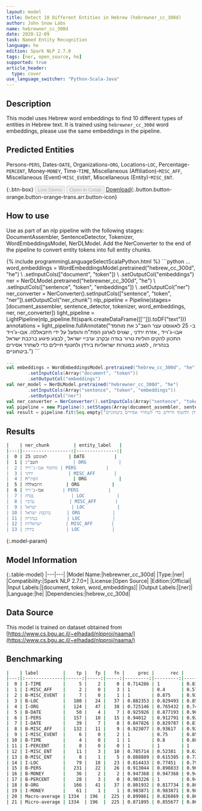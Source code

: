 ```yaml
---
layout: model
title: Detect 10 Different Entities in Hebrew (hebrewner_cc_300d)
author: John Snow Labs
name: hebrewner_cc_300d
date: 2020-12-09
task: Named Entity Recognition
language: he
edition: Spark NLP 2.7.0
tags: [ner, open_source, he]
supported: true
article_header:
  type: cover
use_language_switcher: "Python-Scala-Java"
---
```


## Description

This model uses Hebrew word embeddings to find 10 different types of entities in Hebrew text. It is trained using `hebrewner_cc_300d` word embeddings, please use the same embeddings in the pipeline.

## Predicted Entities

Persons-`PERS`, Dates-`DATE`, Organizations-`ORG`, Locations-`LOC`, Percentage-`PERCENT`, Money-`MONEY`, Time-`TIME`, Miscellaneous (Affiliation)-`MISC_AFF`, Miscellaneous (Event)-`MISC_EVENT`, Miscellaneous (Entity)-`MISC_ENT`.

{:.btn-box}
<button class="button button-orange" disabled>Live Demo</button>
<button class="button button-orange" disabled>Open in Colab</button>
[Download](https://s3.amazonaws.com/auxdata.johnsnowlabs.com/public/models/hebrewner_cc_300d_he_2.7.0_2.4_1607519139519.zip){:.button.button-orange.button-orange-trans.arr.button-icon}

## How to use

Use as part of an nlp pipeline with the following stages: DocumentAssembler, SentenceDetector, Tokenizer, WordEmbeddingsModel, NerDLModel. Add the NerConverter to the end of the pipeline to convert entity tokens into full entity chunks.

<div class="tabs-box" markdown="1">
{% include programmingLanguageSelectScalaPython.html %}
```python
...
word_embeddings = WordEmbeddingsModel.pretrained("hebrew_cc_300d", "he") \
   .setInputCols(["document", "token"]) \
   .setOutputCol("embeddings")
ner = NerDLModel.pretrained("hebrewner_cc_300d", "he") \
   .setInputCols(["sentence", "token", "embeddings"]) \
   .setOutputCol("ner")
ner_converter = NerConverter().setInputCols(["sentence", "token", "ner"]).setOutputCol("ner_chunk")
nlp_pipeline = Pipeline(stages=[document_assembler, sentence_detector, tokenizer, word_embeddings, ner, ner_converter])
light_pipeline = LightPipeline(nlp_pipeline.fit(spark.createDataFrame([['']]).toDF("text")))
annotations = light_pipeline.fullAnnotate("ב- 25 לאוגוסט עצר השב"כ את מוחמד אבו-ג'וייד , אזרח ירדני , שגויס לארגון הפת"ח והופעל על ידי חיזבאללה. אבו-ג'וייד התכוון להקים חוליות טרור בגדה ובקרב ערביי ישראל , לבצע פיגוע ברכבת ישראל בנהריה , לפגוע במטרות ישראליות בירדן ולחטוף חיילים כדי לשחרר אסירים ביטחוניים.")
```

```scala
...
val embeddings = WordEmbeddingsModel.pretrained("hebrew_cc_300d", "he")
        .setInputCols(Array("document", "token")) 
        .setOutputCol("embeddings")
val ner_model = NerDLModel.pretrained("hebrewner_cc_300d", "he")
        .setInputCols(Array("sentence", "token", "embeddings"))
        .setOutputCol("ner")
val ner_converter = NerConverter().setInputCols(Array("sentence", "token", "ner")).setOutputCol("ner_chunk")
val pipeline = new Pipeline().setStages(Array(document_assembler, sentence_detector, tokenizer, embeddings, ner_model, ner_converter))
val result = pipeline.fit(Seq.empty["ב- 25 לאוגוסט עצר השב"כ את מוחמד אבו-ג'וייד , אזרח ירדני , שגויס לארגון הפת"ח והופעל על ידי חיזבאללה. אבו-ג'וייד התכוון להקים חוליות טרור בגדה ובקרב ערביי ישראל , לבצע פיגוע ברכבת ישראל בנהריה , לפגוע במטרות ישראליות בירדן ולחטוף חיילים כדי לשחרר אסירים ביטחוניים."].toDS.toDF("text")).transform(data)
```
</div>

## Results

```bash
|    | ner_chunk         | entity_label   |
|---:|------------------:|---------------:|
|  0 | 25 לאוגוסט        | DATE           |
|  1 | השב"כ             | ORG            |
|  2 | מוחמד אבו-ג'וייד | PERS           |
|  3 | ירדני             | MISC_AFF       |
|  4 | הפת"ח             | ORG            |
|  5 | חיזבאללה         | ORG            |
|  6 | אבו-ג'וייד       | PERS           |
|  7 | בגדה              | LOC            |
|  8 | ערביי             | MISC_AFF       |
|  9 | ישראל             | LOC            |
| 10 | ברכבת ישראל      | ORG            |
| 11 | בנהריה           | LOC            |
| 12 | ישראליות         | MISC_AFF       |
| 13 | בירדן            | LOC            |

```

{:.model-param}
## Model Information

{:.table-model}
|---|---|
|Model Name:|hebrewner_cc_300d|
|Type:|ner|
|Compatibility:|Spark NLP 2.7.0+|
|License:|Open Source|
|Edition:|Official|
|Input Labels:|[document, token, word_embeddings]|
|Output Labels:|[ner]|
|Language:|he|
|Dependencies:|hebrew_cc_300d|

## Data Source

This model is trained on dataset obtained from [https://www.cs.bgu.ac.il/~elhadad/nlpproj/naama/](https://www.cs.bgu.ac.il/~elhadad/nlpproj/naama/)

## Benchmarking

```bash
|    | label         |    tp |   fp |   fn |     prec |      rec |       f1 |
|---:|:--------------|------:|-----:|-----:|---------:|---------:|---------:|
|  0 | I-TIME        |     5 |    2 |    0 | 0.714286 | 1        | 0.833333 |
|  1 | I-MISC_AFF    |     2 |    0 |    3 | 1        | 0.4      | 0.571429 |
|  2 | B-MISC_EVENT  |     7 |    0 |    1 | 1        | 0.875    | 0.933333 |
|  3 | B-LOC         |   180 |   24 |   37 | 0.882353 | 0.829493 | 0.855107 |
|  4 | I-ORG         |   124 |   47 |   38 | 0.725146 | 0.765432 | 0.744745 |
|  5 | B-DATE        |    50 |    4 |    7 | 0.925926 | 0.877193 | 0.900901 |
|  6 | I-PERS        |   157 |   10 |   15 | 0.94012  | 0.912791 | 0.926254 |
|  7 | I-DATE        |    39 |    7 |    8 | 0.847826 | 0.829787 | 0.83871  |
|  8 | B-MISC_AFF    |   132 |   11 |    9 | 0.923077 | 0.93617  | 0.929577 |
|  9 | I-MISC_EVENT  |     6 |    0 |    2 | 1        | 0.75     | 0.857143 |
| 10 | B-TIME        |     4 |    0 |    1 | 1        | 0.8      | 0.888889 |
| 11 | I-PERCENT     |     8 |    0 |    0 | 1        | 1        | 1        |
| 12 | I-MISC_ENT    |    11 |    3 |   10 | 0.785714 | 0.52381  | 0.628571 |
| 13 | B-MISC_ENT    |     8 |    1 |    5 | 0.888889 | 0.615385 | 0.727273 |
| 14 | I-LOC         |    79 |   18 |   23 | 0.814433 | 0.77451  | 0.79397  |
| 15 | B-PERS        |   231 |   22 |   26 | 0.913044 | 0.898833 | 0.905882 |
| 16 | B-MONEY       |    36 |    2 |    2 | 0.947368 | 0.947368 | 0.947368 |
| 17 | B-PERCENT     |    28 |    3 |    0 | 0.903226 | 1        | 0.949152 |
| 18 | B-ORG         |   166 |   41 |   37 | 0.801932 | 0.817734 | 0.809756 |
| 19 | I-MONEY       |    61 |    1 |    1 | 0.983871 | 0.983871 | 0.983871 |
| 20 | Macro-average | 1334  | 196  |  225 | 0.899861 | 0.826869 | 0.861822 |
| 21 | Micro-average | 1334  | 196  |  225 | 0.871895 | 0.855677 | 0.86371  |

```